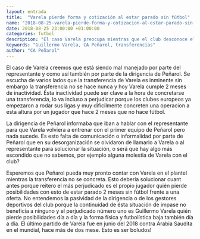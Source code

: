 ```yaml
---
layout: entrada
title:  "Varela pierde forma y cotización al estar parado sin fútbol"
name: "2018-08-25-varela-pierde-forma-y-cotizacion-al-estar-parado-sin-futbol.markdown"
date: 2018-08-25 23:00:00 +01:00:00
categories: futbol
description: "El caso Varela preocupa mientras que el club desconoce el problema por el cual Varela no entrena con el plantel el jugador va perdiendo forma y cotización. Quién gana?"
keywords: "Guillermo Varela, CA Peñarol, transferencias"
author: "CA Peñarol"
---
```


El caso de Varela creemos que está siendo mal manejado por parte del representante y como así también por parte de la dirigencia de Peñarol. Se escucha de varios lados que la transferencia de Varela es inminente sin embargo la transferencia no se hace nunca y hoy Varela cumple 2 meses de inactividad. Ésta inactividad puede ser clave a la hora de concretarse una transferencia, lo va incluso a perjudicar porque los clubes europeos ya empezaron a rodar sus ligas y muy dificilmente concreten una operacion a esta altura por un jugador que hace 2 meses que no hace fútbol.

La dirigencia de Peñarol informaba que iban a hablar con el representante para que Varela volviera a entrenar con el primer equipo de Peñarol pero nada sucede. Es esto falta de comunicación o informalidad por parte de Peñarol que en su desorganización se olvidaron de llamarlo a Varela o al representante para solucionar la situación, o será que hay algo más escondido que no sabemos, por ejemplo alguna molestia de Varela con el club?

Esperemos que Peñarol pueda muy pronto contar con Varela en el plantel mientras la transferencia no se concreta. Esto debería solucionar cuant antes porque reitero el más perjudicado es el propio jugador quién pierde posibilidades con esto de estar parado 2 meses sin fútbol frente a una oferta. No entendemos la pasividad de la dirigencia o de los gestores deportivos del club porque la continuidad de ésta situación de impase no beneficia a ninguno y el perjudicado número uno es Guillermo Varela quién pierde posibilidades día a día y la forma física y futbolística baja también día a día. El último partido de Varela fue en junio del 2018 contra Arabia Saudita en el mundial, hace más de dos mese. Esto es ser boludos!

